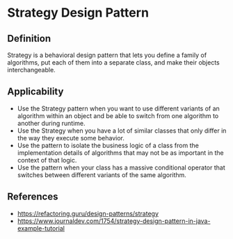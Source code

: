 # Strategy Design Pattern
## Definition
Strategy is a behavioral design pattern that lets you define a family of algorithms, put each of them into a separate 
class, and make their objects interchangeable.


## Applicability
- Use the Strategy pattern when you want to use different variants of an algorithm within an object and be able to 
switch from one algorithm to another during runtime.
- Use the Strategy when you have a lot of similar classes that only differ in the way they execute some behavior.
- Use the pattern to isolate the business logic of a class from the implementation details of algorithms that may not 
be as important in the context of that logic.
- Use the pattern when your class has a massive conditional operator that switches between different variants of the 
same algorithm.

## References
- https://refactoring.guru/design-patterns/strategy
- https://www.journaldev.com/1754/strategy-design-pattern-in-java-example-tutorial